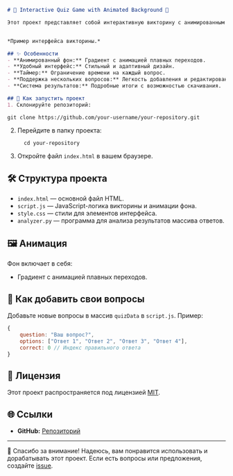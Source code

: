 
```markdown
# 🌟 Interactive Quiz Game with Animated Background 🌟

Этот проект представляет собой интерактивную викторину с анимированным фоном и увлекательным пользовательским интерфейсом. Он отлично подходит для обучения, развлечения или использования на мероприятиях.


*Пример интерфейса викторины.*

## ✨ Особенности
- **Анимированный фон:** Градиент с анимацией плавных переходов.
- **Удобный интерфейс:** Стильный и адаптивный дизайн.
- **Таймер:** Ограничение времени на каждый вопрос.
- **Поддержка нескольких вопросов:** Легкость добавления и редактирования вопросов.
- **Система результатов:** Подробные итоги с возможностью скачивания.

## 🚀 Как запустить проект
1. Склонируйте репозиторий:
   ```
    git clone https://github.com/your-username/your-repository.git
    
    

2. Перейдите в папку проекта:
   ```
     cd your-repository

3. Откройте файл `index.html` в вашем браузере.

## 🛠 Структура проекта
- `index.html` — основной файл HTML.
- `script.js` — JavaScript-логика викторины и анимации фона.
- `style.css` — стили для элементов интерфейса.
- `analyzer.py` — программа для анализа результатов массива ответов.

## 🖼 Анимация
Фон включает в себя:
- Градиент с анимацией плавных переходов.

## 📖 Как добавить свои вопросы
Добавьте новые вопросы в массив `quizData` в `script.js`. Пример:
```javascript
{
    question: "Ваш вопрос?",
    options: ["Ответ 1", "Ответ 2", "Ответ 3", "Ответ 4"],
    correct: 0 // Индекс правильного ответа
}
```

## 📄 Лицензия
Этот проект распространяется под лицензией [MIT](LICENSE).

## 🌐 Ссылки
- **GitHub:** [Репозиторий](https://github.com/AndreyDarik)

---

🎉 Спасибо за внимание! Надеюсь, вам понравится использовать и дорабатывать этот проект. Если есть вопросы или предложения, создайте [issue](https://github.com/your-username/your-repository/issues).
```

